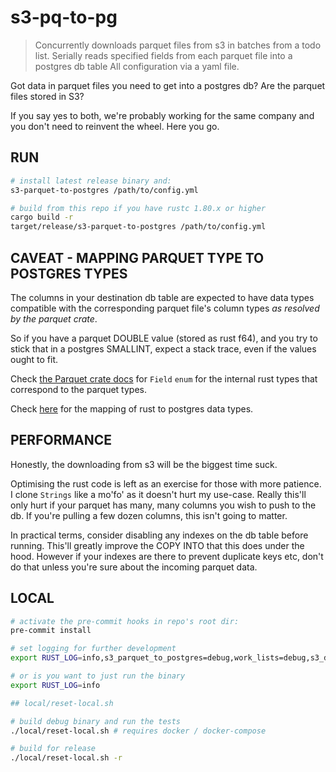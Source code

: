 # s3-pq-to-pg

[1]: https://arrow.apache.org/rust/parquet/record/enum.Field.html "parquet to rust type mapping"
[2]: https://docs.rs/postgres-types/latest/postgres_types/trait.ToSql.html#types "rust to postgres type mapping"

>
> Concurrently downloads parquet files from s3 in batches from a todo list.
> Serially reads specified fields from each parquet file into a postgres db table
> All configuration via a yaml file.
>

Got data in parquet files you need to get into a postgres db?
Are the parquet files stored in S3?

If you say yes to both, we're probably working for the same company and you don't
need to reinvent the wheel. Here you go.

## RUN


```bash
# install latest release binary and:
s3-parquet-to-postgres /path/to/config.yml

# build from this repo if you have rustc 1.80.x or higher
cargo build -r
target/release/s3-parquet-to-postgres /path/to/config.yml
```

## CAVEAT - MAPPING PARQUET TYPE TO POSTGRES TYPES

The columns in your destination db table are expected to have data types compatible with the
corresponding parquet file's column types _as resolved by the parquet crate_.

So if you have a parquet DOUBLE value (stored as rust f64), and you try to stick that in a postgres
SMALLINT, expect a stack trace, even if the values ought to fit.

Check [the Parquet crate docs][1] for `Field` `enum`
for the internal rust types that correspond to the parquet types.

Check [here][2] for the mapping of rust to postgres data types.

## PERFORMANCE

Honestly, the downloading from s3 will be the biggest time suck.

Optimising the rust code is left as an exercise for those with more patience.
I clone `Strings` like a mo'fo' as it doesn't hurt my use-case.
Really this'll only hurt if your parquet has many, many columns you wish
to push to the db. If you're pulling a few dozen columns, this isn't going to matter.

In practical terms, consider disabling any indexes on the db table before running.
This'll greatly improve the COPY INTO that this does under the hood.
However if your indexes are there to prevent duplicate keys etc, don't do that
unless you're sure about the incoming parquet data.

## LOCAL

```bash
# activate the pre-commit hooks in repo's root dir:
pre-commit install

# set logging for further development
export RUST_LOG=info,s3_parquet_to_postgres=debug,work_lists=debug,s3_download=debug

# or is you want to just run the binary
export RUST_LOG=info

## local/reset-local.sh

# build debug binary and run the tests
./local/reset-local.sh # requires docker / docker-compose

# build for release
./local/reset-local.sh -r

```
